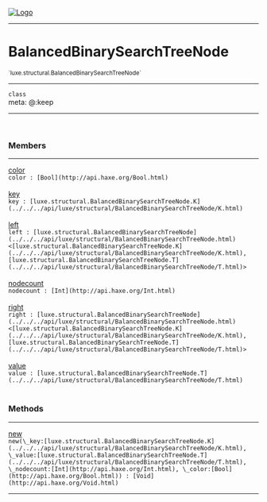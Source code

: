 
[![Logo](../../../images/logo.png)](../../../api/index.html)

---


<h1>BalancedBinarySearchTreeNode</h1>
<small>`luxe.structural.BalancedBinarySearchTreeNode`</small>



<hr/>

`class`<br/><span class="meta">
meta: @:keep</span>

<hr/>


&nbsp;
&nbsp;




<h3>Members</h3> <hr/><span class="member apipage">
                <a name="color"><a class="lift" href="#color">color</a></a><div class="clear"></div>
                <code class="signature apipage">color : [Bool](http://api.haxe.org/Bool.html)</code><br/></span>
            <span class="small_desc_flat"></span><br/><span class="member apipage">
                <a name="key"><a class="lift" href="#key">key</a></a><div class="clear"></div>
                <code class="signature apipage">key : [luxe.structural.BalancedBinarySearchTreeNode.K](../../../api/luxe/structural/BalancedBinarySearchTreeNode/K.html)</code><br/></span>
            <span class="small_desc_flat"></span><br/><span class="member apipage">
                <a name="left"><a class="lift" href="#left">left</a></a><div class="clear"></div>
                <code class="signature apipage">left : [luxe.structural.BalancedBinarySearchTreeNode](../../../api/luxe/structural/BalancedBinarySearchTreeNode.html)&lt;[luxe.structural.BalancedBinarySearchTreeNode.K](../../../api/luxe/structural/BalancedBinarySearchTreeNode/K.html), [luxe.structural.BalancedBinarySearchTreeNode.T](../../../api/luxe/structural/BalancedBinarySearchTreeNode/T.html)&gt;</code><br/></span>
            <span class="small_desc_flat"></span><br/><span class="member apipage">
                <a name="nodecount"><a class="lift" href="#nodecount">nodecount</a></a><div class="clear"></div>
                <code class="signature apipage">nodecount : [Int](http://api.haxe.org/Int.html)</code><br/></span>
            <span class="small_desc_flat"></span><br/><span class="member apipage">
                <a name="right"><a class="lift" href="#right">right</a></a><div class="clear"></div>
                <code class="signature apipage">right : [luxe.structural.BalancedBinarySearchTreeNode](../../../api/luxe/structural/BalancedBinarySearchTreeNode.html)&lt;[luxe.structural.BalancedBinarySearchTreeNode.K](../../../api/luxe/structural/BalancedBinarySearchTreeNode/K.html), [luxe.structural.BalancedBinarySearchTreeNode.T](../../../api/luxe/structural/BalancedBinarySearchTreeNode/T.html)&gt;</code><br/></span>
            <span class="small_desc_flat"></span><br/><span class="member apipage">
                <a name="value"><a class="lift" href="#value">value</a></a><div class="clear"></div>
                <code class="signature apipage">value : [luxe.structural.BalancedBinarySearchTreeNode.T](../../../api/luxe/structural/BalancedBinarySearchTreeNode/T.html)</code><br/></span>
            <span class="small_desc_flat"></span><br/>


<h3>Methods</h3> <hr/><span class="method apipage">
            <a name="new"><a class="lift" href="#new">new</a></a><div class="clear"></div>
            <code class="signature apipage">new(\_key:[luxe.structural.BalancedBinarySearchTreeNode.K](../../../api/luxe/structural/BalancedBinarySearchTreeNode/K.html)<span></span>, \_value:[luxe.structural.BalancedBinarySearchTreeNode.T](../../../api/luxe/structural/BalancedBinarySearchTreeNode/T.html)<span></span>, \_nodecount:[Int](http://api.haxe.org/Int.html)<span></span>, \_color:[Bool](http://api.haxe.org/Bool.html)<span></span>) : [Void](http://api.haxe.org/Void.html)</code><br/><span class="small_desc_flat"></span>


</span>



<hr/>

&nbsp;
&nbsp;
&nbsp;
&nbsp;